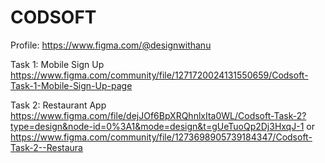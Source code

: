 # CODSOFT
Profile: https://www.figma.com/@designwithanu


Task 1: Mobile Sign Up
https://www.figma.com/community/file/1271720024131550659/Codsoft-Task-1-Mobile-Sign-Up-page


Task 2: Restaurant App
https://www.figma.com/file/dejJOf6BpXRQhnlxIta0WL/Codsoft-Task-2?type=design&node-id=0%3A1&mode=design&t=gUeTuoQp2Dj3HxqJ-1
or
https://www.figma.com/community/file/1273698905739184347/Codsoft-Task-2--Restaura


